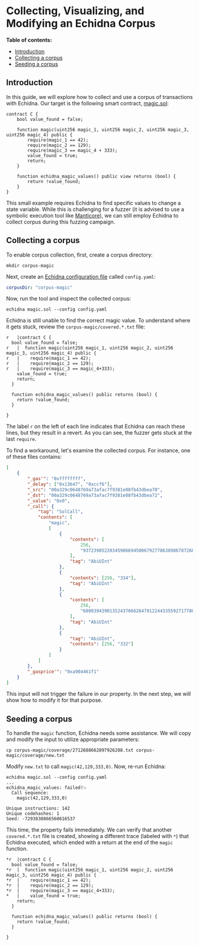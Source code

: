 # Collecting, Visualizing, and Modifying an Echidna Corpus

**Table of contents:**

- [Introduction](#introduction)
- [Collecting a corpus](#collecting-a-corpus)
- [Seeding a corpus](#seeding-a-corpus)

## Introduction

In this guide, we will explore how to collect and use a corpus of transactions with Echidna. Our target is the following smart contract, [magic.sol](https://github.com/crytic/building-secure-contracts/blob/master/program-analysis/echidna/example/magic.sol):

```solidity
contract C {
    bool value_found = false;

    function magic(uint256 magic_1, uint256 magic_2, uint256 magic_3, uint256 magic_4) public {
        require(magic_1 == 42);
        require(magic_2 == 129);
        require(magic_3 == magic_4 + 333);
        value_found = true;
        return;
    }

    function echidna_magic_values() public view returns (bool) {
        return !value_found;
    }
}
```

This small example requires Echidna to find specific values to change a state variable. While this is challenging for a fuzzer (it is advised to use a symbolic execution tool like [Manticore](https://github.com/trailofbits/manticore)), we can still employ Echidna to collect corpus during this fuzzing campaign.

## Collecting a corpus

To enable corpus collection, first, create a corpus directory:

```
mkdir corpus-magic
```

Next, create an [Echidna configuration file](https://github.com/crytic/echidna/wiki/Config) called `config.yaml`:

```yaml
corpusDir: "corpus-magic"
```

Now, run the tool and inspect the collected corpus:

```
echidna magic.sol --config config.yaml
```

Echidna is still unable to find the correct magic value. To understand where it gets stuck, review the `corpus-magic/covered.*.txt` file:

```
r   |contract C {
  bool value_found = false;
r   |  function magic(uint256 magic_1, uint256 magic_2, uint256 magic_3, uint256 magic_4) public {
r   |    require(magic_1 == 42);
r   |    require(magic_2 == 129);
r   |    require(magic_3 == magic_4+333);
    value_found = true;
    return;
  }

  function echidna_magic_values() public returns (bool) {
    return !value_found;
  }

}
```

The label `r` on the left of each line indicates that Echidna can reach these lines, but they result in a revert. As you can see, the fuzzer gets stuck at the last `require`.

To find a workaround, let's examine the collected corpus. For instance, one of these files contains:

```json
[
    {
        "_gas'": "0xffffffff",
        "_delay": ["0x13647", "0xccf6"],
        "_src": "00a329c0648769a73afac7f9381e08fb43dbea70",
        "_dst": "00a329c0648769a73afac7f9381e08fb43dbea72",
        "_value": "0x0",
        "_call": {
            "tag": "SolCall",
            "contents": [
                "magic",
                [
                    {
                        "contents": [
                            256,
                            "93723985220345906694500679277863898678726808528711107336895287282192244575836"
                        ],
                        "tag": "AbiUInt"
                    },
                    {
                        "contents": [256, "334"],
                        "tag": "AbiUInt"
                    },
                    {
                        "contents": [
                            256,
                            "68093943901352437066264791224433559271778087297543421781073458233697135179558"
                        ],
                        "tag": "AbiUInt"
                    },
                    {
                        "tag": "AbiUInt",
                        "contents": [256, "332"]
                    }
                ]
            ]
        },
        "_gasprice'": "0xa904461f1"
    }
]
```

This input will not trigger the failure in our property. In the next step, we will show how to modify it for that purpose.

## Seeding a corpus

To handle the `magic` function, Echidna needs some assistance. We will copy and modify the input to utilize appropriate parameters:

```
cp corpus-magic/coverage/2712688662897926208.txt corpus-magic/coverage/new.txt
```

Modify `new.txt` to call `magic(42,129,333,0)`. Now, re-run Echidna:

```
echidna magic.sol --config config.yaml
...
echidna_magic_values: failed!💥
  Call sequence:
    magic(42,129,333,0)

Unique instructions: 142
Unique codehashes: 1
Seed: -7293830866560616537

```

This time, the property fails immediately. We can verify that another `covered.*.txt` file is created, showing a different trace (labeled with `*`) that Echidna executed, which ended with a return at the end of the `magic` function.

```
*r  |contract C {
  bool value_found = false;
*r  |  function magic(uint256 magic_1, uint256 magic_2, uint256 magic_3, uint256 magic_4) public {
*r  |    require(magic_1 == 42);
*r  |    require(magic_2 == 129);
*r  |    require(magic_3 == magic_4+333);
*   |    value_found = true;
    return;
  }

  function echidna_magic_values() public returns (bool) {
    return !value_found;
  }

}
```

